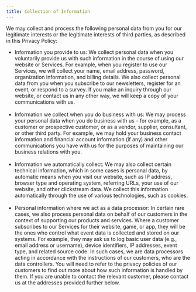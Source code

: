 ```yaml
---
title: Collection of Information
---
```


<p>We may collect and process the following personal data from you for our legitimate interests or the legitimate interests of third parties, as described in this Privacy Policy:</p>
<ul>
<li>Information you provide to us: We collect personal data when you voluntarily provide us with such information in the course of using our website or Services. For example, when you register to use our Services, we will collect your name, email address, password, organization information, and billing details. We also collect personal data from you when you subscribe to our newsletters, register for an event, or respond to a survey. If you make an inquiry through our website, or contact us in any other way, we will keep a copy of your communications with us.</li>
<br>
<li>Information we collect when you do business with us: We may process your personal data when you do business with us – for example, as a customer or prospective customer, or as a vendor, supplier, consultant, or other third party. For example, we may hold your business contact information and financial account information (if any) and other communications you have with us for the purposes of maintaining our business relations with you.</li>
<br>
<li>Information we automatically collect: We may also collect certain technical information, which in some cases is personal data, by automatic means when you visit our website, such as IP address, browser type and operating system, referring URLs, your use of our website, and other clickstream data. We collect this information automatically through the use of various technologies, such as cookies.</li>
<br>
<li>Personal information where we act as a data processor: In certain rare cases, we also process personal data on behalf of our customers in the context of supporting our products and services. Where a customer subscribes to our Services for their website, game, or app, they will be the ones who control what event data is collected and stored on our systems. For example, they may ask us to log basic user data (e.g., email address or username), device identifiers, IP addresses, event type, and related source code. In such cases, we are data processors acting in accordance with the instructions of our customers, who are the data controllers. You will need to refer to the privacy policies of our customers to find out more about how such information is handled by them. If you are unable to contact the relevant customer, please contact us at the addresses provided further below.</li>
</ul>
